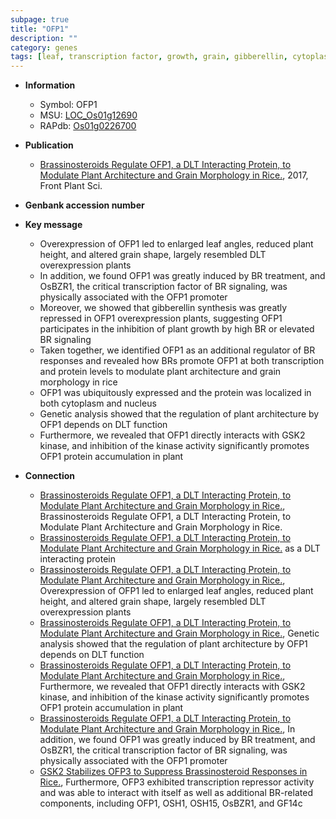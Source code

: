 ```yaml
---
subpage: true
title: "OFP1"
description: ""
category: genes
tags: [leaf, transcription factor, growth, grain, gibberellin, cytoplasm, architecture,  BR , plant height, nucleus, BR signaling, Gibberellin, Kinase, plant architecture, plant growth]
---
```


* **Information**  
    + Symbol: OFP1  
    + MSU: [LOC_Os01g12690](http://rice.plantbiology.msu.edu/cgi-bin/ORF_infopage.cgi?orf=LOC_Os01g12690)  
    + RAPdb: [Os01g0226700](http://rapdb.dna.affrc.go.jp/viewer/gbrowse_details/irgsp1?name=Os01g0226700)  

* **Publication**  
    + [Brassinosteroids Regulate OFP1, a DLT Interacting Protein, to Modulate Plant Architecture and Grain Morphology in Rice.](http://www.ncbi.nlm.nih.gov/pubmed?term=Brassinosteroids+Regulate+OFP1,+a+DLT+Interacting+Protein,+to+Modulate+Plant+Architecture+and+Grain+Morphology+in+Rice.%5BTitle%5D), 2017, Front Plant Sci.

* **Genbank accession number**  

* **Key message**  
    + Overexpression of OFP1 led to enlarged leaf angles, reduced plant height, and altered grain shape, largely resembled DLT overexpression plants
    + In addition, we found OFP1 was greatly induced by BR treatment, and OsBZR1, the critical transcription factor of BR signaling, was physically associated with the OFP1 promoter
    + Moreover, we showed that gibberellin synthesis was greatly repressed in OFP1 overexpression plants, suggesting OFP1 participates in the inhibition of plant growth by high BR or elevated BR signaling
    + Taken together, we identified OFP1 as an additional regulator of BR responses and revealed how BRs promote OFP1 at both transcription and protein levels to modulate plant architecture and grain morphology in rice
    + OFP1 was ubiquitously expressed and the protein was localized in both cytoplasm and nucleus
    + Genetic analysis showed that the regulation of plant architecture by OFP1 depends on DLT function
    + Furthermore, we revealed that OFP1 directly interacts with GSK2 kinase, and inhibition of the kinase activity significantly promotes OFP1 protein accumulation in plant

* **Connection**  
    + [Brassinosteroids Regulate OFP1, a DLT Interacting Protein, to Modulate Plant Architecture and Grain Morphology in Rice.](http://www.ncbi.nlm.nih.gov/pubmed?term=Brassinosteroids+Regulate+OFP1,+a+DLT+Interacting+Protein,+to+Modulate+Plant+Architecture+and+Grain+Morphology+in+Rice.%5BTitle%5D), Brassinosteroids Regulate OFP1, a DLT Interacting Protein, to Modulate Plant Architecture and Grain Morphology in Rice.
    + [Brassinosteroids Regulate OFP1, a DLT Interacting Protein, to Modulate Plant Architecture and Grain Morphology in Rice.](OFP1) as a DLT interacting protein
    + [Brassinosteroids Regulate OFP1, a DLT Interacting Protein, to Modulate Plant Architecture and Grain Morphology in Rice.](http://www.ncbi.nlm.nih.gov/pubmed?term=Brassinosteroids+Regulate+OFP1,+a+DLT+Interacting+Protein,+to+Modulate+Plant+Architecture+and+Grain+Morphology+in+Rice.%5BTitle%5D),  Overexpression of OFP1 led to enlarged leaf angles, reduced plant height, and altered grain shape, largely resembled DLT overexpression plants
    + [Brassinosteroids Regulate OFP1, a DLT Interacting Protein, to Modulate Plant Architecture and Grain Morphology in Rice.](http://www.ncbi.nlm.nih.gov/pubmed?term=Brassinosteroids+Regulate+OFP1,+a+DLT+Interacting+Protein,+to+Modulate+Plant+Architecture+and+Grain+Morphology+in+Rice.%5BTitle%5D),  Genetic analysis showed that the regulation of plant architecture by OFP1 depends on DLT function
    + [Brassinosteroids Regulate OFP1, a DLT Interacting Protein, to Modulate Plant Architecture and Grain Morphology in Rice.](http://www.ncbi.nlm.nih.gov/pubmed?term=Brassinosteroids+Regulate+OFP1,+a+DLT+Interacting+Protein,+to+Modulate+Plant+Architecture+and+Grain+Morphology+in+Rice.%5BTitle%5D),  Furthermore, we revealed that OFP1 directly interacts with GSK2 kinase, and inhibition of the kinase activity significantly promotes OFP1 protein accumulation in plant
    + [Brassinosteroids Regulate OFP1, a DLT Interacting Protein, to Modulate Plant Architecture and Grain Morphology in Rice.](http://www.ncbi.nlm.nih.gov/pubmed?term=Brassinosteroids+Regulate+OFP1,+a+DLT+Interacting+Protein,+to+Modulate+Plant+Architecture+and+Grain+Morphology+in+Rice.%5BTitle%5D),  In addition, we found OFP1 was greatly induced by BR treatment, and OsBZR1, the critical transcription factor of BR signaling, was physically associated with the OFP1 promoter
    + [GSK2 Stabilizes OFP3 to Suppress Brassinosteroid Responses in Rice.](http://www.ncbi.nlm.nih.gov/pubmed?term=GSK2+Stabilizes+OFP3+to+Suppress+Brassinosteroid+Responses+in+Rice.%5BTitle%5D),  Furthermore, OFP3 exhibited transcription repressor activity and was able to interact with itself as well as additional BR-related components, including OFP1, OSH1, OSH15, OsBZR1, and GF14c



